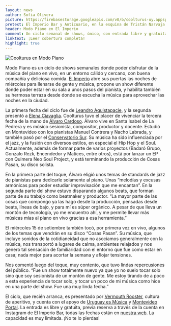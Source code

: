 ```yaml
---
layout: news
author: Sofia Olivera
picture: https://firebasestorage.googleapis.com/v0/b/coolturus-uy.appspot.com/o/news%2Fmodopiano_piano.jpeg?alt=media&token=7a8c26b0-e459-4add-b8b1-75566837ee52
pretext: El Imperio Bar y Anticuario, en la esquina de Tristán Narvaja y Cerro Largo, inauguró en setiembre el ciclo “Modo Piano”. Dicho ciclo tendrá lugar todos los miércoles a las 21hs hasta diciembre de 2021. Te contamos sobre la tercera fecha con Álvaro Cardoso.
header: Modo Piano en El Imperio
comment: Un ciclo semanal de shows, único, con entrada libre y gratuita, que pretende ser, cada jornada, irrepetible.
linktext: ¡Leer cobertura completa! 
highlight: true
---
```

<div class="image-box">
<img src="https://firebasestorage.googleapis.com/v0/b/coolturus-uy.appspot.com/o/news%2Fmodopiano_coolturus.jpeg?alt=media&token=d0294f83-ca6a-4b9c-b359-b3520a7dad3e" alt="Coolturus en Modo Piano"></div>

Modo Piano es un ciclo de shows semanales donde poder disfrutar de la música del piano en vivo, en un entorno cálido y cercano, con buena compañía y deliciosa comida. [El Imperio](https://www.instagram.com/elimperio_bar/) abre sus puertas las noches de miércoles para llenarse de gente y música, propone un show diferente donde poder estar en su sala a unos pasos del pianista, y habilita también su hermosa terraza desde donde se escucha la música para aprovechar las noches en la ciudad.

La primera fecha del ciclo fue de [Leandro Aquistapacie](https://www.instagram.com/leandroaq/), y la segunda presentó a [Elena Ciavaglia](https://www.instagram.com/elenaciavaglia/). Coolturus tuvo el placer de vivenciar la tercera fecha de la mano de [Álvaro Cardoso](https://www.instagram.com/alvaro_mvsicx/). 
Álvaro vive en Santa Isabel de La Pedrera y es músico sesionista, compositor, productor y docente. Estudió en Montevideo con los pianistas Manuel Contrera y Nacho Labrada, y también pasó por el [Conservatorio Sur](http://www.conservatoriosur.com/). Su música ha sido influenciada por el jazz, y la fusión con diversos estilos, en especial el Hip Hop y el Soul. Actualmente, además de formar parte de varios proyectos (Badaró Grupo, Gonzalo Rezk, Encendedor y Matices, entre otros), está por lanzar un EP con Quimera Neo Soul Project, y está terminando la producción de Cosas Pasan, su disco solista.

En la primera parte del toque, Álvaro eligió unos temas de standards de jazz de pianistas para dedicarle solamente al piano. Unas “melodías y excusas armónicas para poder estudiar improvisación que me encantan”. En la segunda parte del show estuvo disparando algunos beats, que forman parte de su trabajo como beatmaker y productor. “La mayor parte de las cosas que compongo ya las hago desde la producción, pensadas desde beats, líneas de bajo, y para mí es súper orgánico. A pesar de que lleva un montón de tecnología, yo me encuentro ahí, y me permite llevar más músicas mías al plano en vivo gracias a esa herramienta.”

El miércoles 15 de setiembre también tocó, por primera vez en vivo, algunos de los temas que vendrán en su disco “Cosas Pasan”. Su música, que incluye sonidos de la cotidianeidad que no asociamos generalmente con la música, nos transportó a lugares de calma, ambientes relajados y nos generó tal sensación de familiaridad con el entorno que fue como estar en casa; nada mejor para acortar la semana y aflojar tensiones.

Nos comentó luego del toque, muy contento, que tuvo lindas repercusiones del público. “Fue un show totalmente nuevo ya que yo no suelo tocar solo sino que soy sesionista de un montón de gente. Me estoy tirando de a poco a esta experiencia de tocar solo, y tocar un poco de mi música como hice en una parte del show. Fue una muy linda fecha.”

El ciclo, que recién arranca, es presentado por [Vermouth Rooster](https://www.instagram.com/rooster.uy/), cultura de aperitivo, y cuenta con el apoyo de [Uruguay es Música](https://www.instagram.com/uruguayesmusica/) y [Montevideo Portal](https://www.montevideo.com.uy/). La entrada es libre y gratuita, previa reserva a través de la cuenta en Instagram de El Imperio Bar, todas las fechas están en [nuestra web](https://coolturus.com/agenda/1/category/2/events/290). La capacidad es muy limitada. ¡No te lo pierdas!
